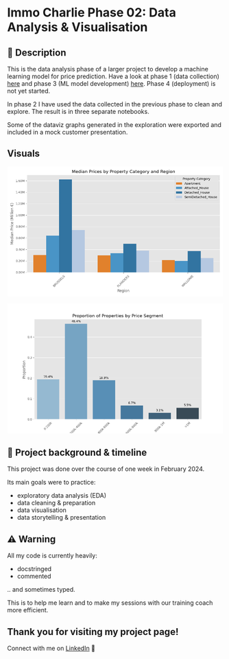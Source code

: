 # Immo Charlie Phase 02: Data Analysis & Visualisation

## 📖 Description

This is the data analysis phase of a larger project to develop a machine learning model for price prediction.
Have a look at phase 1 (data collection) [here](https://github.com/emsuru/charlie-01-data-collection) and phase 3 (ML model development) [here](https://github.com/emsuru/charlie-03-ML-model-development). Phase 4 (deployment) is not yet started.

In phase 2 I have used the data collected in the previous phase to clean and explore. The result is in three separate notebooks.

Some of the dataviz graphs generated in the exploration were exported and included in a mock customer presentation.

## Visuals

![graph](graphs/median_prices_by_property_category_and_region.png)

![graph](graphs/proportion_of_properties_by_price_segment.png)


## 📂 Project background & timeline

This project was done over the course of one week in February 2024.

Its main goals were to practice:

- exploratory data analysis (EDA)
- data cleaning & preparation
- data visualisation
- data storytelling & presentation

## ⚠️ Warning

All my code is currently heavily:

- docstringed
- commented

.. and sometimes typed.

This is to help me learn and to make my sessions with our training coach more efficient.

## Thank you for visiting my project page!

Connect with me on [LinkedIn](https://www.linkedin.com/in/mirunasuru/) 🤍
